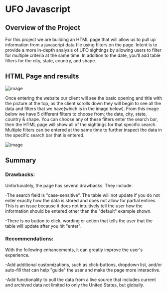 # UFO Javascript

## Overview of the Project
For this project we are building an HTML page that will allow us to pull up information from a javascript data file using filters on the page. Intent is to provide a more in-depth analysis of UFO sightings by allowing users to filter for multiple criteria at the same time. In addition to the date, you’ll add table filters for the city, state, country, and shape.

## HTML Page and results

![image](https://user-images.githubusercontent.com/96096924/157742033-88731baf-6fc3-4e1d-bac3-72bb07c4d459.png)

Once entering the website our client will see the basic opening and title with the picture at the top, as the client scrolls down they will begin to see all the data and filters that we have(which is in the image below). From this image below we have 5 different filters to choose from; the date, city, state, country & shape. You can choose any of these filters enter the search bar, then the HTML page will show all of the sightings for that specific search. Multiple filters can be entered at the same time to further inspect the data in the specific search bar that is entered.

![image](https://user-images.githubusercontent.com/96096924/157742195-62a833fa-4521-414e-9a9a-f2572e78f6d1.png)

## Summary

### Drawbacks:

Unfortunately, the page has several drawbacks. They include:

-The search field is "case-sensitive". The table will not update if you do not enter exactly how the data is stored and does not allow for partial entries. This is an issue because it does not intuitively tell the user how the information should be entered other than the "default" example shown.

-There is no button to click, wording or action that tells the user that the table will update after you hit "enter".

### Recommendations:

With the following enhancements, it can greatly improve the user's experience.

-Add additional customizations, such as click-buttons, dropdown list, and/or auto-fill that can help "guide" the user and make the page more interactive.

-Add functionality to pull the data from a live source that includes current and archived data not limited to only the United States, but globally.


